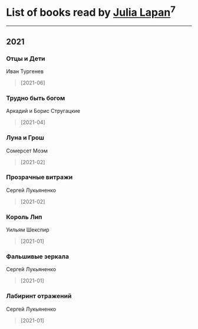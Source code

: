 # List of books read by [Julia Lapan](https://soundcloud.com/julia-lapan-741189633)<sup>7</sup>
---

## 2021

### Отцы и Дети
Иван Тургенев
> [2021-06] 


### Трудно быть богом
Аркадий и Борис Стругацкие
> [2021-04] 


### Луна и Грош
Сомерсет Моэм
> [2021-02] 


### Прозрачные витражи
Сергей Лукьяненко
> [2021-02] 


### Король Лип
Уильям Шекспир
> [2021-01] 


### Фальшивые зеркала
Сергей Лукьяненко
> [2021-01] 


### Лабиринт отражений
Сергей Лукьяненко
> [2021-01] 



